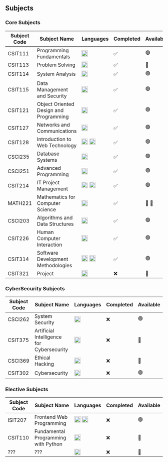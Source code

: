 ## Subjects

### Core Subjects
| Subject Code | Subject Name                              | Languages                          | Completed | Available        |
|--------------|-------------------------------------------|------------------------------------|-----------|------------------|
| CSIT111      | Programming Fundamentals                  | <img src="https://skillicons.dev/icons?i=java" width="20"> | :white_check_mark: | :green_circle: |
| CSIT113      | Problem Solving                           | <img src="https://skillicons.dev/icons?i=unknown" width="20"> | :white_check_mark: | :red_circle:    |
| CSIT114      | System Analysis                           | <img src="https://skillicons.dev/icons?i=unknown" width="20"> | :white_check_mark: | :green_circle: |
| CSIT115      | Data Management and Security              | <img src="https://skillicons.dev/icons?i=sql" width="20"> | :white_check_mark: | :green_circle: |
| CSIT121      | Object Oriented Design and Programming    | <img src="https://skillicons.dev/icons?i=java" width="20"> | :white_check_mark: | :green_circle: |
| CSIT127      | Networks and Communications               | <img src="https://skillicons.dev/icons?i=unknown" width="20"> | :white_check_mark: | :green_circle: |
| CSIT128      | Introduction to Web Technology            | <img src="https://skillicons.dev/icons?i=html" width="20"> <img src="https://skillicons.dev/icons?i=javascript" width="20"> | :white_check_mark: | :green_circle: |
| CSCI235      | Database Systems                          | <img src="https://skillicons.dev/icons?i=sql" width="20"> | :white_check_mark: | :green_circle: |
| CSCI251      | Advanced Programming                      | <img src="https://skillicons.dev/icons?i=cpp" width="20"> | :white_check_mark: | :green_circle: |
| CSIT214      | IT Project Management                     | <img src="https://skillicons.dev/icons?i=html" width="20"> <img src="https://skillicons.dev/icons?i=javascript" width="20"> | :white_check_mark: | :green_circle: |
| MATH221      | Mathematics for Computer Science          | <img src="https://skillicons.dev/icons?i=unknown" width="20"> | :white_check_mark: | :red_circle: :vomiting_face: |
| CSCI203      | Algorithms and Data Structures            | <img src="https://skillicons.dev/icons?i=java" width="20"> | :white_check_mark: | :green_circle: |
| CSIT226      | Human Computer Interaction                | <img src="https://skillicons.dev/icons?i=unknown" width="20"> | :white_check_mark: | :green_circle: |
| CSIT314      | Software Development Methodologies        | <img src="https://skillicons.dev/icons?i=html" width="20"> <img src="https://skillicons.dev/icons?i=javascript" width="20"> | :white_check_mark: | :green_circle: |
| CSIT321      | Project                                   | <img src="https://skillicons.dev/icons?i=unknown" width="20"> | :x: | :red_circle:    |

### CyberSecurity Subjects
| Subject Code | Subject Name                              | Languages                          | Completed | Available        |
|--------------|-------------------------------------------|------------------------------------|-----------|------------------|
| CSCI262      | System Security                           | <img src="https://skillicons.dev/icons?i=python" width="20"> | :x: | :green_circle: |
| CSIT375      | Artificial Intelligence for Cybersecurity | <img src="https://skillicons.dev/icons?i=unknown" width="20"> | :x: | :red_circle:    |
| CSCI369      | Ethical Hacking                           | <img src="https://skillicons.dev/icons?i=python" width="20"> | :x: | :red_circle:    |
| CSIT302      | Cybersecurity                             | <img src="https://skillicons.dev/icons?i=unknown" width="20"> | :x: | :green_circle: |

### Elective Subjects
| Subject Code | Subject Name                              | Languages                          | Completed | Available        |
|--------------|-------------------------------------------|------------------------------------|-----------|------------------|
| ISIT207      | Frontend Web Programming                  | <img src="https://skillicons.dev/icons?i=html" width="20"> <img src="https://skillicons.dev/icons?i=javascript" width="20"> | :x: | :green_circle: |
| CSIT110      | Fundamental Programming with Python       | <img src="https://skillicons.dev/icons?i=python" width="20"> | :x: | :red_circle:    |
| ???          | ???                                       | <img src="https://skillicons.dev/icons?i=unknown" width="20"> | :x: | :red_circle:    |

